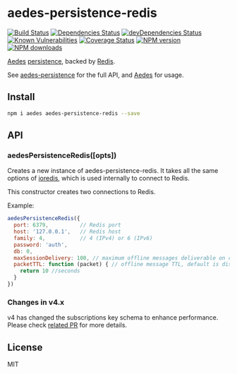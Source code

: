 # aedes-persistence-redis

[![Build Status](https://travis-ci.org/mcollina/aedes-persistence-redis.svg?branch=master)](https://travis-ci.org/mcollina/aedes-persistence-redis)
[![Dependencies Status](https://david-dm.org/mcollina/aedes-persistence-redis/status.svg)](https://david-dm.org/mcollina/aedes-persistence-redis)
[![devDependencies Status](https://david-dm.org/mcollina/aedes-persistence-redis/dev-status.svg)](https://david-dm.org/mcollina/aedes-persistence-redis?type=dev)
\
[![Known Vulnerabilities](https://snyk.io/test/github/mcollina/aedes-persistence-redis/badge.svg)](https://snyk.io/test/github/mcollina/aedes-persistence-redis)
[![Coverage Status](https://coveralls.io/repos/mcollina/aedes-persistence-redis/badge.svg?branch=master&service=github)](https://coveralls.io/github/mcollina/aedes-persistence-redis?branch=master)
[![NPM version](https://img.shields.io/npm/v/aedes-persistence-redis.svg?style=flat)](https://www.npmjs.com/package/aedes-persistence-redis)
[![NPM downloads](https://img.shields.io/npm/dm/aedes-persistence-redis.svg?style=flat)](https://www.npmjs.com/package/aedes-persistence-redis)

[Aedes][aedes] [persistence][persistence], backed by [Redis][redis].

See [aedes-persistence][persistence] for the full API, and [Aedes][aedes] for usage.

## Install

```sh
npm i aedes aedes-persistence-redis --save
```

## API

### aedesPersistenceRedis([opts])

Creates a new instance of aedes-persistence-redis.
It takes all the same options of [ioredis](https://npm.im/ioredis),
which is used internally to connect to Redis.

This constructor creates two connections to Redis.

Example:

```js
aedesPersistenceRedis({
  port: 6379,          // Redis port
  host: '127.0.0.1',   // Redis host
  family: 4,           // 4 (IPv4) or 6 (IPv6)
  password: 'auth',
  db: 0,
  maxSessionDelivery: 100, // maximum offline messages deliverable on client CONNECT, default is 1000
  packetTTL: function (packet) { // offline message TTL, default is disabled
    return 10 //seconds
  }
})
```

### Changes in v4.x

v4 has changed the subscriptions key schema to enhance performance. Please check [related PR](https://github.com/mcollina/aedes-persistence-redis/pull/31) for more details.

## License

MIT

[aedes]: https://github.com/mcollina/aedes
[persistence]: https://github.com/mcollina/aedes-persistence
[redis]: https://redis.io
